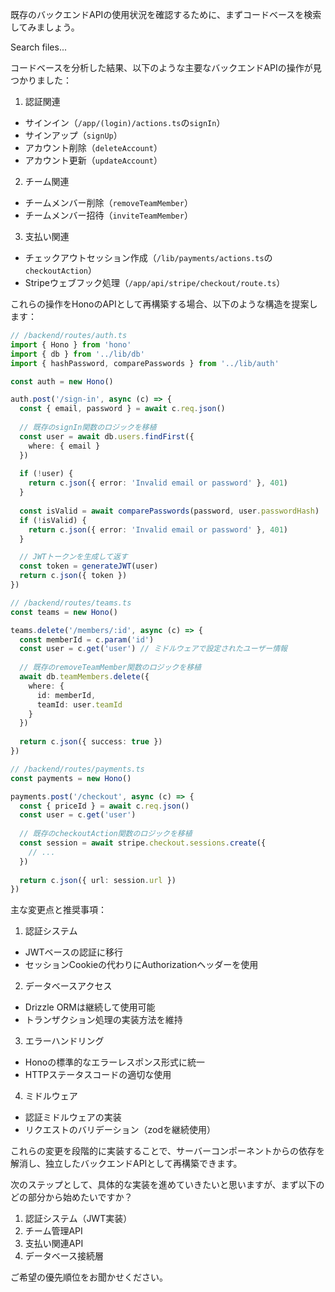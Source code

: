 既存のバックエンドAPIの使用状況を確認するために、まずコードベースを検索してみましょう。

Search files...


コードベースを分析した結果、以下のような主要なバックエンドAPIの操作が見つかりました：

1. 認証関連
- サインイン（`/app/(login)/actions.ts`の`signIn`）
- サインアップ（`signUp`）
- アカウント削除（`deleteAccount`）
- アカウント更新（`updateAccount`）

2. チーム関連
- チームメンバー削除（`removeTeamMember`）
- チームメンバー招待（`inviteTeamMember`）

3. 支払い関連
- チェックアウトセッション作成（`/lib/payments/actions.ts`の`checkoutAction`）
- Stripeウェブフック処理（`/app/api/stripe/checkout/route.ts`）

これらの操作をHonoのAPIとして再構築する場合、以下のような構造を提案します：

```typescript
// /backend/routes/auth.ts
import { Hono } from 'hono'
import { db } from '../lib/db'
import { hashPassword, comparePasswords } from '../lib/auth'

const auth = new Hono()

auth.post('/sign-in', async (c) => {
  const { email, password } = await c.req.json()
  
  // 既存のsignIn関数のロジックを移植
  const user = await db.users.findFirst({
    where: { email }
  })
  
  if (!user) {
    return c.json({ error: 'Invalid email or password' }, 401)
  }
  
  const isValid = await comparePasswords(password, user.passwordHash)
  if (!isValid) {
    return c.json({ error: 'Invalid email or password' }, 401)
  }

  // JWTトークンを生成して返す
  const token = generateJWT(user)
  return c.json({ token })
})

// /backend/routes/teams.ts
const teams = new Hono()

teams.delete('/members/:id', async (c) => {
  const memberId = c.param('id')
  const user = c.get('user') // ミドルウェアで設定されたユーザー情報
  
  // 既存のremoveTeamMember関数のロジックを移植
  await db.teamMembers.delete({
    where: {
      id: memberId,
      teamId: user.teamId
    }
  })
  
  return c.json({ success: true })
})

// /backend/routes/payments.ts
const payments = new Hono()

payments.post('/checkout', async (c) => {
  const { priceId } = await c.req.json()
  const user = c.get('user')
  
  // 既存のcheckoutAction関数のロジックを移植
  const session = await stripe.checkout.sessions.create({
    // ...
  })
  
  return c.json({ url: session.url })
})
```

主な変更点と推奨事項：

1. 認証システム
- JWTベースの認証に移行
- セッションCookieの代わりにAuthorizationヘッダーを使用

2. データベースアクセス
- Drizzle ORMは継続して使用可能
- トランザクション処理の実装方法を維持

3. エラーハンドリング
- Honoの標準的なエラーレスポンス形式に統一
- HTTPステータスコードの適切な使用

4. ミドルウェア
- 認証ミドルウェアの実装
- リクエストのバリデーション（zodを継続使用）

これらの変更を段階的に実装することで、サーバーコンポーネントからの依存を解消し、独立したバックエンドAPIとして再構築できます。

次のステップとして、具体的な実装を進めていきたいと思いますが、まず以下のどの部分から始めたいですか？

1. 認証システム（JWT実装）
2. チーム管理API
3. 支払い関連API
4. データベース接続層

ご希望の優先順位をお聞かせください。
